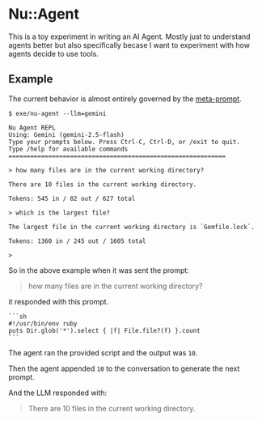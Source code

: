 # Nu::Agent

This is a toy experiment in writing an AI Agent.  Mostly just to understand agents better but also specifically becase I want to experiment with how agents decide to use tools.


## Example

The current behavior is almost entirely governed by the [meta-prompt](lib/nu/agent.rb#L22-L46).

````
$ exe/nu-agent --llm=gemini

Nu Agent REPL
Using: Gemini (gemini-2.5-flash)
Type your prompts below. Press Ctrl-C, Ctrl-D, or /exit to quit.
Type /help for available commands
============================================================

> how many files are in the current working directory?

There are 10 files in the current working directory.

Tokens: 545 in / 82 out / 627 total

> which is the largest file?

The largest file in the current working directory is `Gemfile.lock`.

Tokens: 1360 in / 245 out / 1605 total

>
````

So in the above example when it was sent the prompt:

> how many files are in the current working directory?

it responded with this prompt.

````
```sh
#!/usr/bin/env ruby
puts Dir.glob('*').select { |f| File.file?(f) }.count
```
````

The agent ran the provided script and the output was `10`.

Then the agent appended `10` to the conversation to generate the next prompt.

And the LLM responded with:

> There are 10 files in the current working directory.
